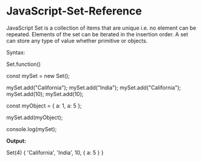 # JavaScript-Set-Reference

JavaScript Set is a collection of items that are unique i.e. no element can be repeated. Elements of the set can be iterated in the insertion order. A set can store any type of value whether primitive or objects.

Syntax:

Set.function()

const mySet = new Set(); 

mySet.add("California"); 
mySet.add("India"); 
mySet.add("California"); 
mySet.add(10); 
mySet.add(10); 

const myObject = { a: 1, a: 5 }; 

mySet.add(myObject); 

console.log(mySet); 

**Output:**

Set(4) { 'California', 'India', 10, { a: 5 } }
